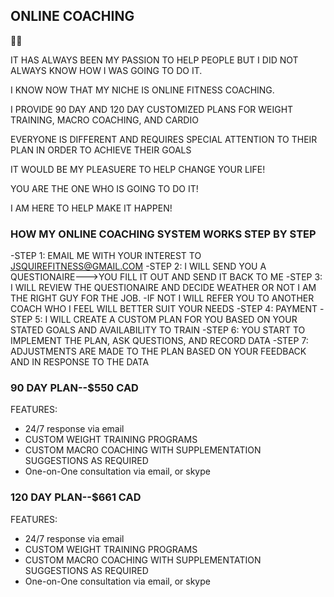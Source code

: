 ## ONLINE COACHING
:muscle::muscle:

IT HAS ALWAYS BEEN MY PASSION TO HELP PEOPLE BUT I DID NOT ALWAYS KNOW HOW I WAS GOING TO DO IT.

I KNOW NOW THAT MY NICHE IS ONLINE FITNESS COACHING.

I PROVIDE 90 DAY AND 120 DAY CUSTOMIZED PLANS FOR WEIGHT TRAINING, MACRO COACHING, AND CARDIO

EVERYONE IS DIFFERENT AND REQUIRES SPECIAL ATTENTION TO THEIR PLAN IN ORDER TO ACHIEVE THEIR GOALS

IT WOULD BE MY PLEASUERE TO HELP CHANGE YOUR LIFE!

YOU ARE THE ONE WHO IS GOING TO DO IT!

I AM HERE TO HELP MAKE IT HAPPEN!

### HOW MY ONLINE COACHING SYSTEM WORKS STEP BY STEP 

-STEP 1: EMAIL ME WITH YOUR INTEREST TO JSQUIREFITNESS@GMAIL.COM
-STEP 2: I WILL SEND YOU A QUESTIONAIRE--->YOU FILL IT OUT AND SEND IT BACK TO ME
-STEP 3: I WILL REVIEW THE QUESTIONAIRE AND DECIDE WEATHER OR NOT I AM THE RIGHT GUY FOR THE JOB.
-IF NOT I WILL REFER YOU TO ANOTHER COACH WHO I FEEL WILL BETTER SUIT YOUR NEEDS
-STEP 4: PAYMENT
-STEP 5: I WILL CREATE A CUSTOM PLAN FOR YOU BASED ON YOUR STATED GOALS AND AVAILABILITY TO TRAIN
-STEP 6: YOU START TO IMPLEMENT THE PLAN, ASK QUESTIONS, AND RECORD DATA
-STEP 7: ADJUSTMENTS ARE MADE TO THE PLAN BASED ON YOUR FEEDBACK AND IN RESPONSE TO THE DATA

### 90 DAY PLAN--$550 CAD
FEATURES:
- 24/7 response via email
- CUSTOM WEIGHT TRAINING PROGRAMS
- CUSTOM MACRO COACHING WITH SUPPLEMENTATION SUGGESTIONS AS REQUIRED
- One-on-One consultation via email, or skype


### 120 DAY PLAN--$661 CAD
FEATURES:
- 24/7 response via email
- CUSTOM WEIGHT TRAINING PROGRAMS
- CUSTOM MACRO COACHING WITH SUPPLEMENTATION SUGGESTIONS AS REQUIRED
- One-on-One consultation via email, or skype



